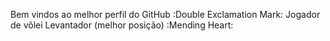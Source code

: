 Bem vindos ao melhor perfil do GitHub :Double Exclamation Mark:
Jogador de vôlei Levantador (melhor posição) :Mending Heart:
